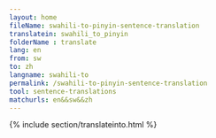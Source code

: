 ```yaml
---
layout: home
fileName: swahili-to-pinyin-sentence-translation
translatein: swahili_to_pinyin
folderName : translate
lang: en
from: sw
to: zh
langname: swahili-to
permalink: /swahili-to-pinyin-sentence-translation
tool: sentence-translations
matchurls: en&&sw&&zh
---
```

{% include section/translateinto.html %}
